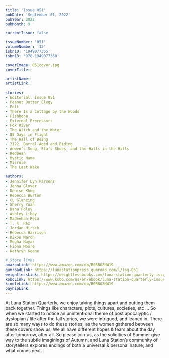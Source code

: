 ```yaml
---
title: 'Issue 051'
pubDate: 'September 01, 2022'
pubYear: 2022
pubMonth: 9

currentIssue: false

issueNumber: '051'
volumeNumber: '13'
isbn10: '1949077365'
isbn13: '978-1949077360'

coverImage: 051cover.jpg
coverTitle: 

artistName: 
artistLink: 

stories:
- Editorial, Issue 051
- Peanut Butter Elegy
- Felt
- There Is a Cottage by the Woods
- Fishbone
- External Processors
- Fox River
- The Witch and the Water
- 85 Days in Flight
- The Hall of Being
- 2122, Barrel-Aged and Biding
- Anwen’s Song, Efa’s Shoes, and the Halls in the Hills
- Redbean
- Mystic Mama
- Misrule
- The Last Wake

authors:
- Jennifer Lyn Parsons
- Jenna Glover
- Denise Khng
- Rebecca Burton
- CL Glanzing
- Sherry Yuan
- Dana Foley
- Ashley Libey
- Madeehah Reza
- T. K. Rex
- Jordan Hirsch
- Rebecca Harrison
- Dixon March
- Megha Nayar
- Fiona Moore
- Kathryn Keane

# Store links
amazonLink: https://www.amazon.com/dp/B0BBGZNW19
gumroadLink: https://lunastationpress.gumroad.com/l/lsq-051
weightlessLink: https://weightlessbooks.com/luna-station-quarterly-issue-051/
koboLink: https://www.kobo.com/us/en/ebook/luna-station-quarterly-issue-051
kindleLink: https://www.amazon.com/dp/B0BBGZNW19
payhipLink: 
---
```


At Luna Station Quarterly, we enjoy taking things apart and putting them back together. Things like characters, plots, cultures, societies, etc …
So when we started to notice an unintentional theme of post apocalyptic / dystopian / life after the fall stories, we were intrigued, and leaned in.
There are so many ways to do these stories, as the women gathered between these covers show us. We all have different hopes &amp; fears about the day after tomorrow, after all.
So please join us, as the solidities of Summer give way to the subtle imaginings of Autumn, and Luna Station’s community of storytellers explores endings of both a universal &amp; personal nature, and what comes next.
